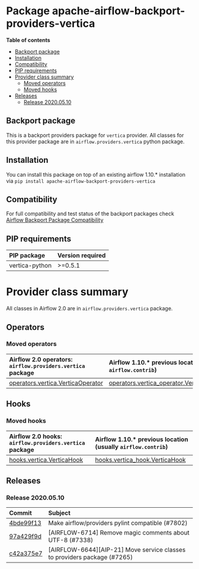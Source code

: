 <!--
 Licensed to the Apache Software Foundation (ASF) under one
 or more contributor license agreements.  See the NOTICE file
 distributed with this work for additional information
 regarding copyright ownership.  The ASF licenses this file
 to you under the Apache License, Version 2.0 (the
 "License"); you may not use this file except in compliance
 with the License.  You may obtain a copy of the License at

   http://www.apache.org/licenses/LICENSE-2.0

 Unless required by applicable law or agreed to in writing,
 software distributed under the License is distributed on an
 "AS IS" BASIS, WITHOUT WARRANTIES OR CONDITIONS OF ANY
 KIND, either express or implied.  See the License for the
 specific language governing permissions and limitations
 under the License.
 -->


# Package apache-airflow-backport-providers-vertica

**Table of contents**

- [Backport package](#backport-package)
- [Installation](#installation)
- [Compatibility](#compatibility)
- [PIP requirements](#pip-requirements)
- [Provider class summary](#provider-class-summary)
    - [Moved operators](#moved-operators)
    - [Moved hooks](#moved-hooks)
- [Releases](#releases)
    - [Release 2020.05.10](#release-2020.05.10)

## Backport package

This is a backport providers package for `vertica` provider. All classes for this provider package
are in `airflow.providers.vertica` python package.

## Installation

You can install this package on top of an existing airflow 1.10.* installation via
`pip install apache-airflow-backport-providers-vertica`

## Compatibility

For full compatibility and test status of the backport packages check
[Airflow Backport Package Compatibility](https://cwiki.apache.org/confluence/display/AIRFLOW/Backported+providers+packages+for+Airflow+1.10.*+series)

## PIP requirements

| PIP package    | Version required   |
|:---------------|:-------------------|
| vertica-python | &gt;=0.5.1            |

# Provider class summary

All classes in Airflow 2.0 are in `airflow.providers.vertica` package.


## Operators




### Moved operators

| Airflow 2.0 operators: `airflow.providers.vertica` package                                                                        | Airflow 1.10.* previous location (usually `airflow.contrib`)                                                                                    |
|:----------------------------------------------------------------------------------------------------------------------------------|:------------------------------------------------------------------------------------------------------------------------------------------------|
| [operators.vertica.VerticaOperator](https://github.com/apache/airflow/blob/master/airflow/providers/vertica/operators/vertica.py) | [operators.vertica_operator.VerticaOperator](https://github.com/apache/airflow/blob/v1-10-stable/airflow/contrib/operators/vertica_operator.py) |





## Hooks



### Moved hooks

| Airflow 2.0 hooks: `airflow.providers.vertica` package                                                                | Airflow 1.10.* previous location (usually `airflow.contrib`)                                                                |
|:----------------------------------------------------------------------------------------------------------------------|:----------------------------------------------------------------------------------------------------------------------------|
| [hooks.vertica.VerticaHook](https://github.com/apache/airflow/blob/master/airflow/providers/vertica/hooks/vertica.py) | [hooks.vertica_hook.VerticaHook](https://github.com/apache/airflow/blob/v1-10-stable/airflow/contrib/hooks/vertica_hook.py) |




## Releases

### Release 2020.05.10

| Commit                                                                                         | Subject                                                                  |
|:-----------------------------------------------------------------------------------------------|:-------------------------------------------------------------------------|
| [4bde99f13](https://github.com/apache/airflow/commit/4bde99f1323d72f6c84c1548079d5e98fc0a2a9a) | Make airflow/providers pylint compatible (#7802)                         |
| [97a429f9d](https://github.com/apache/airflow/commit/97a429f9d0cf740c5698060ad55f11e93cb57b55) | [AIRFLOW-6714] Remove magic comments about UTF-8 (#7338)                 |
| [c42a375e7](https://github.com/apache/airflow/commit/c42a375e799e5adb3f9536616372dc90ff47e6c8) | [AIRFLOW-6644][AIP-21] Move service classes to providers package (#7265) |

